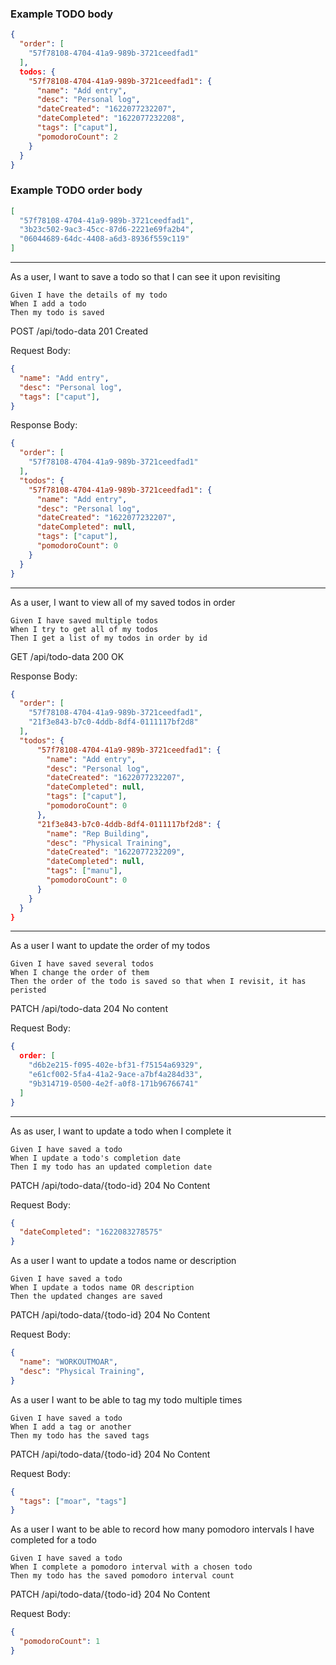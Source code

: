 ### Example TODO body

```json
{
  "order": [
    "57f78108-4704-41a9-989b-3721ceedfad1"
  ],
  todos: {
    "57f78108-4704-41a9-989b-3721ceedfad1": {
      "name": "Add entry",
      "desc": "Personal log",
      "dateCreated": "1622077232207",
      "dateCompleted": "1622077232208",
      "tags": ["caput"],
      "pomodoroCount": 2
    }
  }
}
```

### Example TODO order body

```json
[
  "57f78108-4704-41a9-989b-3721ceedfad1",
  "3b23c502-9ac3-45cc-87d6-2221e69fa2b4",
  "06044689-64dc-4408-a6d3-8936f559c119"
]
```

---

As a user, I want to save a todo so that I can see it upon revisiting

    Given I have the details of my todo
    When I add a todo
    Then my todo is saved

POST /api/todo-data
201 Created

Request Body:

```json
{
  "name": "Add entry",
  "desc": "Personal log",
  "tags": ["caput"],
}
```

Response Body:

```json
{
  "order": [
    "57f78108-4704-41a9-989b-3721ceedfad1"
  ],
  "todos": {
    "57f78108-4704-41a9-989b-3721ceedfad1": {
      "name": "Add entry",
      "desc": "Personal log",
      "dateCreated": "1622077232207",
      "dateCompleted": null,
      "tags": ["caput"],
      "pomodoroCount": 0
    }
  }
}
```

---

As a user, I want to view all of my saved todos in order

    Given I have saved multiple todos
    When I try to get all of my todos
    Then I get a list of my todos in order by id

GET /api/todo-data
200 OK

Response Body:
```json
{
  "order": [
    "57f78108-4704-41a9-989b-3721ceedfad1",
    "21f3e843-b7c0-4ddb-8df4-0111117bf2d8"
  ],
  "todos": {
      "57f78108-4704-41a9-989b-3721ceedfad1": {
        "name": "Add entry",
        "desc": "Personal log",
        "dateCreated": "1622077232207",
        "dateCompleted": null,
        "tags": ["caput"],
        "pomodoroCount": 0
      },
      "21f3e843-b7c0-4ddb-8df4-0111117bf2d8": {
        "name": "Rep Building",
        "desc": "Physical Training",
        "dateCreated": "1622077232209",
        "dateCompleted": null,
        "tags": ["manu"],
        "pomodoroCount": 0
      }
    }
  }
}
```
---
As a user I want to update the order of my todos

    Given I have saved several todos
    When I change the order of them
    Then the order of the todo is saved so that when I revisit, it has peristed

PATCH /api/todo-data
204 No content

Request Body: 
```json
{
  order: [
    "d6b2e215-f095-402e-bf31-f75154a69329",
    "e61cf002-5fa4-41a2-9ace-a7bf4a284d33",
    "9b314719-0500-4e2f-a0f8-171b96766741"
  ]
}
```
---

As as user, I want to update a todo when I complete it

    Given I have saved a todo
    When I update a todo's completion date
    Then I my todo has an updated completion date

PATCH /api/todo-data/{todo-id}
204 No Content


Request Body:
```json
{
  "dateCompleted": "1622083278575"
}
```
As a user I want to update a todos name or description

    Given I have saved a todo
    When I update a todos name OR description
    Then the updated changes are saved

PATCH /api/todo-data/{todo-id}
204 No Content


Request Body:
```json
{
  "name": "WORKOUTMOAR",
  "desc": "Physical Training",
}
```

As a user I want to be able to tag my todo multiple times

    Given I have saved a todo
    When I add a tag or another
    Then my todo has the saved tags

PATCH /api/todo-data/{todo-id}
204 No Content


Request Body:
```json
{
  "tags": ["moar", "tags"]
}
```


As a user I want to be able to record how many pomodoro intervals I have completed for a todo

    Given I have saved a todo
    When I complete a pomodoro interval with a chosen todo
    Then my todo has the saved pomodoro interval count

PATCH /api/todo-data/{todo-id}
204 No Content


Request Body:
```json
{
  "pomodoroCount": 1
}
```